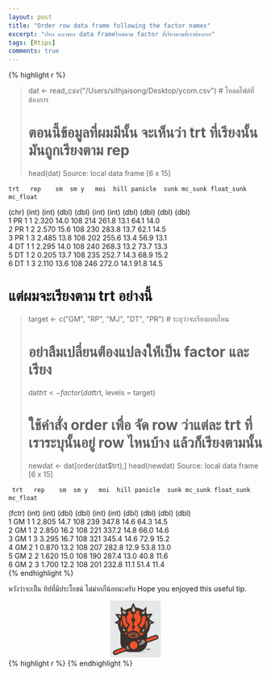 ```yaml
---
layout: post
title: "Order row data frame following the factor names"
excerpt: "เรียง แถวของ data frameใหม่ตาม factor ที่เรียงตามที่เราต้องการ"
tags: [Rtips]
comments: true
---
```


{% highlight r %}
> dat <- read_csv("/Users/sithjaisong/Desktop/ycom.csv") # โหลดไฟล์ที่ต้องการ
> # ตอนนี้ข้อมูลที่ผมมีนั้น  จะเห็นว่า trt ที่เรียงนั้น มันถูกเรียงตาม rep
> head(dat)
Source: local data frame [6 x 15]

    trt   rep    sm  sm y   moi  hill panicle  sunk mc_sunk float_sunk mc_float
  (chr) (int) (int) (dbl) (dbl) (int)   (int) (dbl)   (dbl)      (dbl)    (dbl)    
1    PR     1     1 2.320  14.0   108     214 261.8    13.1       64.1     14.0   
2    PR     1     2 2.570  15.6   108     230 283.8    13.7       62.1     14.5   
3    PR     1     3 2.485  13.8   108     202 255.6    13.4       56.9     13.1  
4    DT     1     1 2.295  14.0   108     240 268.3    13.2       73.7     13.3   
5    DT     1     2 0.205  13.7   108     235 252.7    14.3       68.9     15.2  
6    DT     1     3 2.110  13.6   108     246 272.0    14.1       91.8     14.5   

# แต่ผมจะเรียงตาม trt อย่างนี้

> target <- c("GM", "RP", "MJ", "DT", "PR") # ระบุว่าจะเรียงแบบไหน
> # อย่าลืมเปลี่ยนต้่องแปลงให้่เป็น factor และเรียง
> dat$trt <- factor(dat$trt, levels = target)
> # ใช้คำสั่ง order เพื่อ จัด row ว่าแต่ละ trt ที่เราระบุนั้นอยู่ row ไหนบ้าง แล้วก็เรียงตามนั้น
> newdat <- dat[order(dat$trt),] 
>head(newdat)
Source: local data frame [6 x 15]

     trt   rep    sm  sm y   moi  hill panicle  sunk mc_sunk float_sunk mc_float
  (fctr) (int) (int) (dbl) (dbl) (int)   (int) (dbl)   (dbl)      (dbl)    (dbl)  
1     GM     1     1 2.805  14.7   108     239 347.8    14.6       64.3     14.5   
2     GM     1     2 2.850  16.2   108     221 337.2    14.8       66.0     14.6   
3     GM     1     3 3.295  16.7   108     321 345.4    14.6       72.9     15.2  
4     GM     2     1 0.870  13.2   108     207 282.8    12.9       53.8     13.0   
5     GM     2     2 1.620  15.0   108     190 287.4    13.0       40.8     11.6   
6     GM     2     3 1.700  12.2   108     201 232.8    11.1       51.4     11.4  
{% endhighlight %}


หวังว่าจะเป็น ทิปที่มีประโยชน์ ไม่ม่ากก็น้อยนะครับ
Hope you enjoyed this useful tip.
<div style = "text-align:center"><img src ="/images/blog/sithsig.png" width = "100"></div>
{% highlight r %}
{% endhighlight %}
